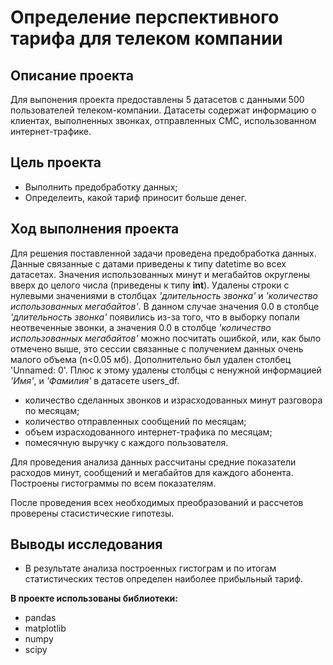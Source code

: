 # Определение перспективного тарифа для телеком компании
## Описание проекта

Для выпонения проекта предоставлены 5 датасетов с данными 500 пользователей телеком-компании. Датасеты содержат информацию о клиентах, выполненных звонках, отправленных СМС, использованном интернет-трафике.

## Цель проекта
- Выполнить предобработку данных;
- Определеить, какой тариф приносит больше денег.

## Ход выполнения проекта
Для решения поставленной задачи проведена предобработка данных.
<br>Данные связанные с датами приведены к типу datetime во всех датасетах. Значения использованных минут и мегабайтов округлены вверх до целого числа (приведены к типу **int**). Удалены строки с нулевыми значениями в столбцах *'длительность звонка'* и *'количество использованных мегабайтов'*. В данном случае значения 0.0 в столбце *'длительность звонка'* появились из-за того, что в выборку попали неотвеченные звонки, а значения 0.0 в столбце *'количество использованных мегабайтов'* можно посчитать ошибкой, или, как было отмечено выше, это сессии связанные с получением данных очень малого объема (n<0.05 мб). Дополнительно был удален столбец 'Unnamed: 0'. Плюс к этому удалены столбцы с ненужной информацией *'Имя'*, и *'Фамилия'* в датасете users_df.

- количество сделанных звонков и израсходованных минут разговора по месяцам;
- количество отправленных сообщений по месяцам;
- объем израсходованного интернет-трафика по месяцам;
- помесячную выручку с каждого пользователя.

Для проведения анализа данных рассчитаны средние показатели расходов минут, сообщений и мегабайтов для каждого абонента. Построены гистограммы по всем показателям.

После проведения всех необходимых преобразований и рассчетов проверены стасистические гипотезы.

## Выводы исследования
- В результате анализа построенных гистограм и по итогам статистических тестов определен наиболее прибыльный тариф.

**В проекте использованы библиотеки:**
- pandas
- matplotlib
- numpy
- scipy
